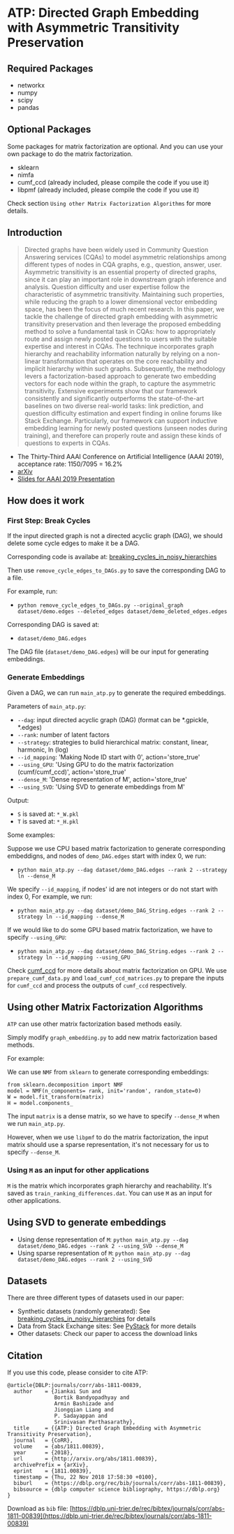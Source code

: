 # ATP: Directed Graph Embedding with Asymmetric Transitivity Preservation

## Required Packages


* networkx 
* numpy
* scipy
* pandas

## Optional Packages

Some packages for matrix factorization are optional. And you can use your own package to do the matrix factorization.

* sklearn
* nimfa
* cumf_ccd (already included, please compile the code if you use it)
* libpmf (already included, please compile the code if you use it)

Check section ```Using other Matrix Factorization Algorithms``` for more details.

## Introduction

> Directed graphs have been widely used in Community Question Answering services (CQAs) to model asymmetric relationships among different types of nodes in CQA graphs, e.g., question, answer, user. Asymmetric transitivity is an essential property of directed graphs, since it can play an important role in downstream graph inference and analysis. Question difficulty and user expertise follow the characteristic of asymmetric transitivity. Maintaining such properties, while reducing the graph to a lower dimensional vector embedding space, has been the focus of much recent research. In this paper, we tackle the challenge of directed graph embedding with asymmetric transitivity preservation and then leverage the proposed embedding method to solve a fundamental task in CQAs: how to appropriately route and assign newly posted questions to users with the suitable expertise and interest in CQAs. The technique incorporates graph hierarchy and reachability information naturally by relying on a non-linear transformation that operates on the core reachability and implicit hierarchy within such graphs. Subsequently, the methodology levers a factorization-based approach to generate two embedding vectors for each node within the graph, to capture the asymmetric transitivity. Extensive experiments show that our framework consistently and significantly outperforms the state-of-the-art baselines on two diverse real-world tasks: link prediction, and question difficulty estimation and expert finding in online forums like Stack Exchange. Particularly, our framework can support inductive embedding learning for newly posted questions (unseen nodes during training), and therefore can properly route and assign these kinds of questions to experts in CQAs.
* The Thirty-Third AAAI Conference on Artificial Intelligence (AAAI 2019), acceptance rate: 1150/7095 = 16.2%
* [arXiv](https://arxiv.org/abs/1811.00839)
* [Slides for AAAI 2019 Presentation](https://www.dropbox.com/s/jk6auc7bvuw1dvb/Slides_AAAI_2019_ATP.pdf?dl=0)


## How does it work 


### First Step: Break Cycles

If the input directed graph is not a directed acyclic graph (DAG), we should delete some cycle edges to make it be a DAG.

Corresponding code is availabe at: [breaking_cycles_in_noisy_hierarchies](https://github.com/zhenv5/breaking_cycles_in_noisy_hierarchies)

Then use ```remove_cycle_edges_to_DAGs.py``` to save the corresponding DAG to a file.

For example, run:

* ```python remove_cycle_edges_to_DAGs.py --original_graph dataset/demo.edges --deleted_edges dataset/demo_deleted_edges.edges```

Corresponding DAG is saved at:

* ```dataset/demo_DAG.edges```

The DAG file (```dataset/demo_DAG.edges```) will be our input for generating embeddings. 

### Generate Embeddings

Given a DAG, we can run ```main_atp.py``` to generate the required embeddings.

Parameters of ```main_atp.py```:

* ```--dag```: input directed acyclic graph (DAG) (format can be *.gpickle, *.edges)
* ```--rank```: number of latent factors
* ```--strategy```: strategies to bulid hierarchical matrix: constant, linear, harmonic, ln (log)	
* ```--id_mapping```: 'Making Node ID start with 0', action='store_true'
* ```--using_GPU```: 'Using GPU to do the matrix factorization (cumf/cumf_ccd)', action='store_true'
* ```--dense_M```: 'Dense representation of M', action='store_true'
* ```--using_SVD```: 'Using SVD to generate embeddings from M'

Output:

* ```S``` is saved at: ```*_W.pkl```
* ```T``` is saved at: ```*_H.pkl```

Some examples:

Suppose we use CPU based matrix factorization to generate corresponding embeddigns, and nodes of ```demo_DAG.edges``` start with index 0, we run:

* ```python main_atp.py --dag dataset/demo_DAG.edges --rank 2 --strategy ln --dense_M```

We specify ```--id_mapping```, if nodes' id are not integers or do not start with index 0, For example, we run:

* ```python main_atp.py --dag dataset/demo_DAG_String.edges --rank 2 --strategy ln --id_mapping --dense_M```

If we would like to do some GPU based matrix factorization, we have to specify ```--using_GPU```:

* ```python main_atp.py --dag dataset/demo_DAG_String.edges --rank 2 --strategy ln --id_mapping --using_GPU```

Check [cumf_ccd](https://github.com/zhenv5/atp/tree/master/cumf/cumf_ccd) for more details about matrix factorization on GPU. We use ```prepare_cumf_data.py``` and ```load_cumf_ccd_matrices.py``` to prepare the inputs for ```cumf_ccd``` and process the outputs of ```cumf_ccd``` respectively.

## Using other Matrix Factorization Algorithms

```ATP``` can use other matrix factorization based methods easily. 

Simply modify ```graph_embedding.py``` to add new matrix factorization based methods.

For example:

We can use ```NMF``` from ```sklearn``` to generate corresponding embeddings:

```
from sklearn.decomposition import NMF
model = NMF(n_components= rank, init='random', random_state=0)
W = model.fit_transform(matrix)
H = model.components_
```

The input ```matrix``` is a dense matrix, so we have to specify ```--dense_M``` when we run ```main_atp.py```.

However, when we use ```libpmf``` to do the matrix factorization, the input matrix should use a sparse representation, it's not necessary for us to specify ```--dense_M```.

### Using ```M``` as an input for other applications

```M``` is the matrix which incorporates graph hierarchy and reachability. It's saved as ```train_ranking_differences.dat```.
You can use ```M``` as an input for other applications. 


## Using SVD to generate embeddings

* Using dense representation of ```M```: ```python main_atp.py --dag dataset/demo_DAG.edges --rank 2 --using_SVD --dense_M```
* Using sparse representation of ```M```: ```python main_atp.py --dag dataset/demo_DAG.edges --rank 2 --using_SVD```



## Datasets

There are three different types of datasets used in our paper:

* Synthetic datasets (randomly generated): See [breaking_cycles_in_noisy_hierarchies](https://github.com/zhenv5/breaking_cycles_in_noisy_hierarchies) for details
* Data from Stack Exchange sites: See [PyStack](https://github.com/zhenv5/PyStack) for more details
* Other datasets: Check our paper to access the download links

## Citation

If you use this code, please consider to cite ATP:

```
@article{DBLP:journals/corr/abs-1811-00839,
  author    = {Jiankai Sun and
               Bortik Bandyopadhyay and
               Armin Bashizade and
               Jiongqian Liang and
               P. Sadayappan and
               Srinivasan Parthasarathy},
  title     = {{ATP:} Directed Graph Embedding with Asymmetric Transitivity Preservation},
  journal   = {CoRR},
  volume    = {abs/1811.00839},
  year      = {2018},
  url       = {http://arxiv.org/abs/1811.00839},
  archivePrefix = {arXiv},
  eprint    = {1811.00839},
  timestamp = {Thu, 22 Nov 2018 17:58:30 +0100},
  biburl    = {https://dblp.org/rec/bib/journals/corr/abs-1811-00839},
  bibsource = {dblp computer science bibliography, https://dblp.org}
}
```

Download as ```bib``` file: [https://dblp.uni-trier.de/rec/bibtex/journals/corr/abs-1811-00839](https://dblp.uni-trier.de/rec/bibtex/journals/corr/abs-1811-00839)


